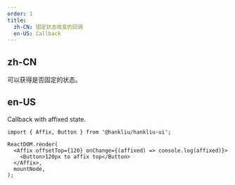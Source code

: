 ```yaml
---
order: 1
title:
  zh-CN: 固定状态改变的回调
  en-US: Callback
---
```


## zh-CN

可以获得是否固定的状态。

## en-US

Callback with affixed state.

```tsx
import { Affix, Button } from '@hankliu/hankliu-ui';

ReactDOM.render(
  <Affix offsetTop={120} onChange={(affixed) => console.log(affixed)}>
    <Button>120px to affix top</Button>
  </Affix>,
  mountNode,
);
```
